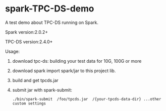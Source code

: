 # spark-TPC-DS-demo
A test demo about TPC-DS running on Spark.

Spark version:2.0.2+

TPC-DS version:2.4.0+



Usage:

1. download tpc-ds:
    building your test data for 10G, 100G or more

2. download spark
    import spark/jar to this project lib.
    
3. build and get tpcds.jar

4. submit jar with spark-submit:

       ./bin/spark-submit  /foo/tpcds.jar  /{your-tpcds-data-dir} ...other custom settings
